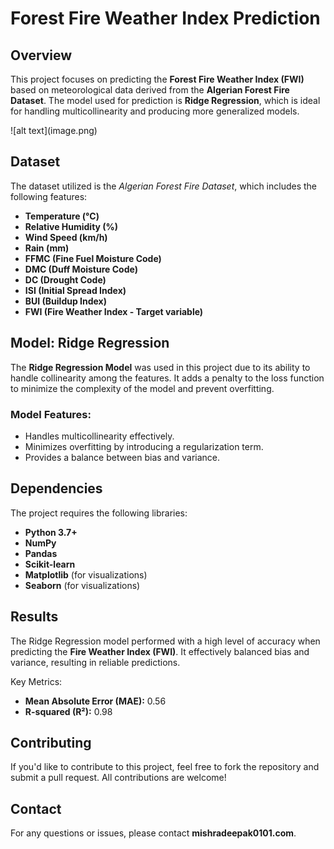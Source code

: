  <h1>Forest Fire Weather Index Prediction</h1>

<h2>Overview</h2>
    <p>This project focuses on predicting the <strong>Forest Fire Weather Index (FWI)</strong> based on meteorological data derived from the <strong>Algerian Forest Fire Dataset</strong>. The model used for prediction is <strong>Ridge Regression</strong>, which is ideal for handling multicollinearity and producing more generalized models.</p>
![alt text](image.png)
<h2>Dataset</h2>
    <p>The dataset utilized is the <em>Algerian Forest Fire Dataset</em>, which includes the following features:</p>
    <ul>
        <li><strong>Temperature (°C)</strong></li>
        <li><strong>Relative Humidity (%)</strong></li>
        <li><strong>Wind Speed (km/h)</strong></li>
        <li><strong>Rain (mm)</strong></li>
        <li><strong>FFMC (Fine Fuel Moisture Code)</strong></li>
        <li><strong>DMC (Duff Moisture Code)</strong></li>
        <li><strong>DC (Drought Code)</strong></li>
        <li><strong>ISI (Initial Spread Index)</strong></li>
        <li><strong>BUI (Buildup Index)</strong></li>
        <li><strong>FWI (Fire Weather Index - Target variable)</strong></li>
    </ul>

<h2>Model: Ridge Regression</h2>
    <p>The <strong>Ridge Regression Model</strong> was used in this project due to its ability to handle collinearity among the features. It adds a penalty to the loss function to minimize the complexity of the model and prevent overfitting.</p>

<h3>Model Features:</h3>
    <ul>
        <li>Handles multicollinearity effectively.</li>
        <li>Minimizes overfitting by introducing a regularization term.</li>
        <li>Provides a balance between bias and variance.</li>
    </ul>

    


<h2>Dependencies</h2>
    <p>The project requires the following libraries:</p>
    <ul>
        <li><strong>Python 3.7+</strong></li>
        <li><strong>NumPy</strong></li>
        <li><strong>Pandas</strong></li>
        <li><strong>Scikit-learn</strong></li>
        <li><strong>Matplotlib</strong> (for visualizations)</li>
         <li><strong>Seaborn</strong> (for visualizations)</li>
    </ul>

<h2>Results</h2>
    <p>The Ridge Regression model performed with a high level of accuracy when predicting the <strong>Fire Weather Index (FWI)</strong>. It effectively balanced bias and variance, resulting in reliable predictions.</p>
    <p>Key Metrics:</p>
    <ul>
        <li><strong>Mean Absolute Error (MAE):</strong>  0.56</li>
        <li><strong>R-squared (R²):</strong> 0.98</li>
    </ul>

<h2>Contributing</h2>
    <p>If you'd like to contribute to this project, feel free to fork the repository and submit a pull request. All contributions are welcome!</p>

   

<h2>Contact</h2>
    <p>For any questions or issues, please contact <strong>mishradeepak0101.com</strong>.</p>
